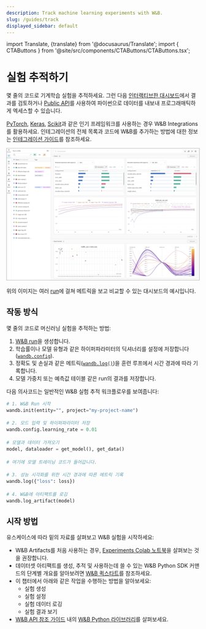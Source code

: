 ```yaml
---
description: Track machine learning experiments with W&B.
slug: /guides/track
displayed_sidebar: default
---
```

import Translate, {translate} from '@docusaurus/Translate';
import { CTAButtons } from '@site/src/components/CTAButtons/CTAButtons.tsx';

# 실험 추적하기

<CTAButtons productLink="https://wandb.ai/stacey/deep-drive/workspace?workspace=user-lavanyashukla" colabLink="https://colab.research.google.com/github/wandb/examples/blob/master/colabs/intro/Intro_to_Weights_%26_Biases.ipynb"/>

<head>
  <title>머신러닝 및 딥러닝 실험 추적하기.</title>
</head>

몇 줄의 코드로 기계학습 실험을 추적하세요. 그런 다음 [인터랙티브한 대시보드](app.md)에서 결과를 검토하거나 [Public API](../../ref/python/public-api/README.md)를 사용하여 파이썬으로 데이터를 내보내 프로그래매틱하게 엑세스할 수 있습니다.

[PyTorch](../integrations/pytorch.md), [Keras](../integrations/keras.md), [Scikit](../integrations/scikit.md)과 같은 인기 프레임워크를 사용하는 경우 W&B Integrations를 활용하세요. 인테그레이션의 전체 목록과 코드에 W&B를 추가하는 방법에 대한 정보는 [인테그레이션 가이드](../integrations/intro.md)를 참조하세요.

![](/images/experiments/experiments_landing_page.png)

위의 이미지는 여러 [run](../runs/intro.md)에 걸쳐 메트릭을 보고 비교할 수 있는 대시보드의 예시입니다.

## 작동 방식

몇 줄의 코드로 머신러닝 실험을 추적하는 방법:
1. [W&B run](../runs/intro.md)을 생성합니다.
2. 학습률이나 모델 유형과 같은 하이퍼파라미터의 딕셔너리를 설정에 저장합니다([`wandb.config`](./config.md)).
3. 정확도 및 손실과 같은 메트릭([`wandb.log()`](./log/intro.md))을 훈련 루프에서 시간 경과에 따라 기록합니다.
4. 모델 가중치 또는 예측값 테이블 같은 run의 결과를 저장합니다.

다음 의사코드는 일반적인 W&B 실험 추적 워크플로우를 보여줍니다:

```python showLineNumbers
# 1. W&B Run 시작
wandb.init(entity="", project="my-project-name")

# 2. 모드 입력 및 하이퍼파라미터 저장
wandb.config.learning_rate = 0.01

# 모델과 데이터 가져오기
model, dataloader = get_model(), get_data()

# 여기에 모델 트레이닝 코드가 들어갑니다.

# 3. 성능 시각화를 위한 시간 경과에 따른 메트릭 기록
wandb.log({"loss": loss})

# 4. W&B에 아티팩트를 로깅
wandb.log_artifact(model)
```

## 시작 방법

유스케이스에 따라 밑의 자료를 살펴보고 W&B 실험을 시작하세요:

* W&B Artifacts를 처음 사용하는 경우, [Experiments Colab 노트북](https://colab.research.google.com/github/wandb/examples/blob/master/colabs/intro/Intro_to_Weights_%26_Biases.ipynb)을 살펴보는 것을 권장합니다.
* 데이터셋 아티팩트를 생성, 추적 및 사용하는데 쓸 수 있는 W&B Python SDK 커맨드의 단계별 개요를 알아보려면 [W&B 퀵스타트](../../quickstart.md)를 참조하세요.
* 이 챕터에서 아래와 같은 작업을 수행하는 방법을 알아보세요:
  * 실험 생성
  * 실험 설정
  * 실험 데이터 로깅
  * 실험 결과 보기
* [W&B API 참조 가이드](../../ref/README.md) 내의 [W&B Python 라이브러리](../../ref/python/README.md)를 살펴보세요.
